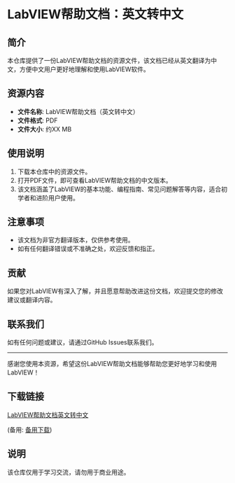 # LabVIEW帮助文档：英文转中文

## 简介

本仓库提供了一份LabVIEW帮助文档的资源文件，该文档已经从英文翻译为中文，方便中文用户更好地理解和使用LabVIEW软件。

## 资源内容

- **文件名称**: LabVIEW帮助文档（英文转中文）
- **文件格式**: PDF
- **文件大小**: 约XX MB

## 使用说明

1. 下载本仓库中的资源文件。
2. 打开PDF文件，即可查看LabVIEW帮助文档的中文版本。
3. 该文档涵盖了LabVIEW的基本功能、编程指南、常见问题解答等内容，适合初学者和进阶用户使用。

## 注意事项

- 该文档为非官方翻译版本，仅供参考使用。
- 如有任何翻译错误或不准确之处，欢迎反馈和指正。

## 贡献

如果您对LabVIEW有深入了解，并且愿意帮助改进这份文档，欢迎提交您的修改建议或翻译内容。

## 联系我们

如有任何问题或建议，请通过GitHub Issues联系我们。

---

感谢您使用本资源，希望这份LabVIEW帮助文档能够帮助您更好地学习和使用LabVIEW！

## 下载链接
[LabVIEW帮助文档英文转中文](https://pan.quark.cn/s/6be5e59d3f70) 

(备用: [备用下载](https://pan.baidu.com/s/1QBRmLasPsJC4JwuOln1tiQ?pwd=1234))

## 说明

该仓库仅用于学习交流，请勿用于商业用途。
